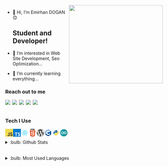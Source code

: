 <img src="https://media.giphy.com/media/zSHERzpaQ9x8k/giphy.gif" align="right" width="300" height="250">

- 👋 Hi, I’m Emirhan DOGAN :blush:     
     ##  Student and Developer!
    
- 👀 I’m interested in Web Site Development, Seo Optimization...
- 🌱 I’m currently learning everything...

### Reach out to me

[<img width="22" src="https://unpkg.com/simple-icons@v4/icons/instagram.svg" align="left" />][instagram] 
 [<img width="22" src="https://unpkg.com/simple-icons@v4/icons/twitter.svg" align="left" />][twitter] 
[<img width="22" src="https://unpkg.com/simple-icons@v4/icons/linkedin.svg" align="left" />][linkedin] 
[<img width="22" src="https://unpkg.com/simple-icons@v4/icons/googlechrome.svg" align="left" />][website]
[<img width="22" src="https://unpkg.com/simple-icons@v4/icons/behance.svg" align="left" />][behance]

<br>
<br>

### Tech I Use
<img align="left" src="https://raw.githubusercontent.com/github/explore/80688e429a7d4ef2fca1e82350fe8e3517d3494d/topics/javascript/javascript.png"  width="25" height="25" />
<img align="left" src="https://raw.githubusercontent.com/github/explore/80688e429a7d4ef2fca1e82350fe8e3517d3494d/topics/typescript/typescript.png"  width="25" height="25" />
<img align="left" src="https://raw.githubusercontent.com/github/explore/80688e429a7d4ef2fca1e82350fe8e3517d3494d/topics/react/react.png"  width="25" height="25" />
<img align="left" src="https://raw.githubusercontent.com/github/explore/80688e429a7d4ef2fca1e82350fe8e3517d3494d/topics/html/html.png"  width="25" height="25" />
<img align="left" src="https://raw.githubusercontent.com/github/explore/80688e429a7d4ef2fca1e82350fe8e3517d3494d/topics/wordpress/wordpress.png"  width="25" height="25" />
<img align="left" src="https://raw.githubusercontent.com/github/explore/80688e429a7d4ef2fca1e82350fe8e3517d3494d/topics/c/c.png"  width="25" height="25" />
<img align="left" src="https://raw.githubusercontent.com/github/explore/80688e429a7d4ef2fca1e82350fe8e3517d3494d/topics/python/python.png"  width="25" height="25" />
<img align="left" src="https://raw.githubusercontent.com/github/explore/80688e429a7d4ef2fca1e82350fe8e3517d3494d/topics/arduino/arduino.png"  width="25" height="25" />

<br>
<br>

<details>
<summary>:bulb: Github Stats</summary>
<img src="https://github-readme-stats.vercel.app/api?username=emirhandgn&theme=radical" >
</details>
<br>
<br>

<details>
<summary>:bulb: Most Used Languages</summary>
<img src="https://github-readme-stats.vercel.app/api/top-langs/?username=emirhandgn&layout=compact&theme=radical" >
</details>


[görünmez kod]: http:


[instagram]: http://instagram.com/EmirDgn
[twitter]: http://twitter.com/EmirDgn
[linkedin]: https://www.linkedin.com/in/emir-do%C4%9Fan-51a02abb
[website]: http://emirdogan.info
[behance]: https://www.behance.net/emirhandoan

